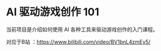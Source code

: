 # AI 驱动游戏创作 101

当前项目是介绍如何使用 AI 各种工具来驱动游戏创作的入门课程。

对应于B站 ：https://www.bilibili.com/video/BV1bnL4zmEy5/

